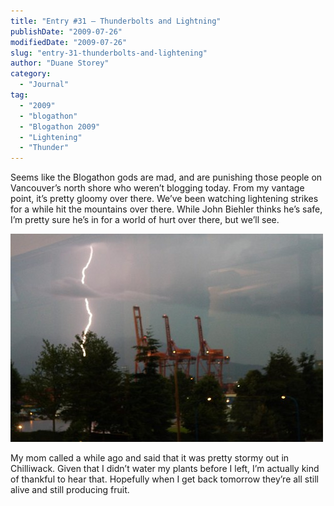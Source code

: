 ```yaml
---
title: "Entry #31 – Thunderbolts and Lightning"
publishDate: "2009-07-26"
modifiedDate: "2009-07-26"
slug: "entry-31-thunderbolts-and-lightening"
author: "Duane Storey"
category:
  - "Journal"
tag:
  - "2009"
  - "blogathon"
  - "Blogathon 2009"
  - "Lightening"
  - "Thunder"
---
```


Seems like the Blogathon gods are mad, and are punishing those people on Vancouver’s north shore who weren’t blogging today. From my vantage point, it’s pretty gloomy over there. We’ve been watching lightening strikes for a while hit the mountains over there. While John Biehler thinks he’s safe, I’m pretty sure he’s in for a world of hurt over there, but we’ll see.

[![](_images/entry-31--thunderbolts-and-lightning-1.jpg)](http://www.flickr.com/photos/duanestorey/3757002570/)

My mom called a while ago and said that it was pretty stormy out in Chilliwack. Given that I didn’t water my plants before I left, I’m actually kind of thankful to hear that. Hopefully when I get back tomorrow they’re all still alive and still producing fruit.